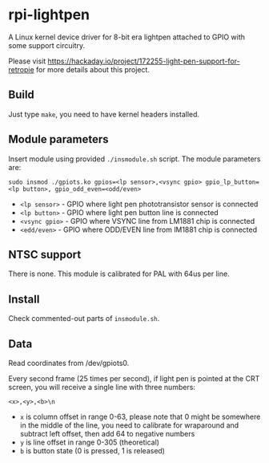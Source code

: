 # rpi-lightpen

A Linux kernel device driver for 8-bit era lightpen attached to GPIO with some support circuitry.

Please visit https://hackaday.io/project/172255-light-pen-support-for-retropie for more details about this project.

## Build

Just type `make`, you need to have kernel headers installed.

## Module parameters

Insert module using provided `./insmodule.sh` script. The module parameters are:

```
sudo insmod ./gpiots.ko gpios=<lp sensor>,<vsync gpio> gpio_lp_button=<lp button>, gpio_odd_even=<odd/even>
```

- `<lp sensor>` - GPIO where light pen phototransistor sensor is connected
- `<lp button>` - GPIO where light pen button line is connected
- `<vsync gpio>` - GPIO where VSYNC line from LM1881 chip is connected
- `<edd/even>` - GPIO where ODD/EVEN line from lM1881 chip is connected

## NTSC support

There is none. This module is calibrated for PAL with 64us per line.

## Install

Check commented-out parts of `insmodule.sh`.

## Data

Read coordinates from /dev/gpiots0.

Every second frame (25 times per second), if light pen is pointed at the CRT screen, you will receive a single line with three numbers:

```
<x>,<y>,<b>\n
```

- `x` is column offset in range 0-63, please note that 0 might be somewhere in the middle of the line, you need to calibrate for wraparound and subtract left offset, then add 64 to negative numbers
- `y` is line offset in range 0-305 (theoretical)
- `b` is button state (0 is pressed, 1 is released)

